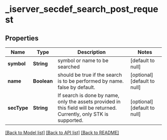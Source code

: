 # _iserver_secdef_search_post_request
## Properties

| Name | Type | Description | Notes |
|------------ | ------------- | ------------- | -------------|
| **symbol** | **String** | symbol or name to be searched | [default to null] |
| **name** | **Boolean** | should be true if the search is to be performed by name. false by default. | [optional] [default to null] |
| **secType** | **String** | If search is done by name, only the assets provided in this field will be returned. Currently, only STK is supported. | [optional] [default to null] |

[[Back to Model list]](../README.md#documentation-for-models) [[Back to API list]](../README.md#documentation-for-api-endpoints) [[Back to README]](../README.md)

